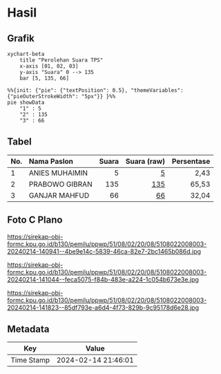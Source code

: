 # Hasil

## Grafik

```mermaid
xychart-beta
    title "Perolehan Suara TPS"
    x-axis [01, 02, 03]
    y-axis "Suara" 0 --> 135
    bar [5, 135, 66]
```

```mermaid
%%{init: {"pie": {"textPosition": 0.5}, "themeVariables": {"pieOuterStrokeWidth": "5px"}} }%%
pie showData
    "1" : 5
    "2" : 135
    "3" : 66
```

## Tabel

| No. | Nama Paslon    | Suara | Suara (raw) | Persentase |
|:--- |:-------------- | -----:| -----------:| ----------:|
| 1   | ANIES MUHAIMIN | 5     | [5][p-1]    | 2,43       |
| 2   | PRABOWO GIBRAN | 135   | [135][p-2]  | 65,53      |
| 3   | GANJAR MAHFUD  | 66    | [66][p-3]   | 32,04      |


[p-1]: https://github.com/gigit-pemilu/pemilu-2024-51-bali/blob/main/pilpres/hitung-suara/sub/51-bali/sub/08-buleleng/sub/02-seririt/sub/2008-bestala/sub/003-tps/sub/paslon-1.txt
[p-2]: https://github.com/gigit-pemilu/pemilu-2024-51-bali/blob/main/pilpres/hitung-suara/sub/51-bali/sub/08-buleleng/sub/02-seririt/sub/2008-bestala/sub/003-tps/sub/paslon-2.txt
[p-3]: https://github.com/gigit-pemilu/pemilu-2024-51-bali/blob/main/pilpres/hitung-suara/sub/51-bali/sub/08-buleleng/sub/02-seririt/sub/2008-bestala/sub/003-tps/sub/paslon-3.txt

## Foto C Plano

https://sirekap-obj-formc.kpu.go.id/b130/pemilu/ppwp/51/08/02/20/08/5108022008003-20240214-140941--4be9e14c-5839-46ca-82e7-2bc1465b086d.jpg

https://sirekap-obj-formc.kpu.go.id/b130/pemilu/ppwp/51/08/02/20/08/5108022008003-20240214-141044--feca5075-f84b-483e-a224-1c054b673e3e.jpg

https://sirekap-obj-formc.kpu.go.id/b130/pemilu/ppwp/51/08/02/20/08/5108022008003-20240214-141823--85df793e-a6d4-4f73-829b-9c95178d6e28.jpg


## Metadata

| Key        | Value               |
| ---------- | ------------------- |
| Time Stamp | 2024-02-14 21:46:01 |



